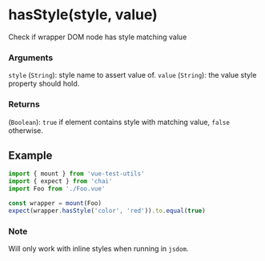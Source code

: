 # hasStyle(style, value)

Check if wrapper DOM node has style matching value

### Arguments

`style` (`String`): style name to assert value of.
`value` (`String`): the value style property should hold.

### Returns

(`Boolean`): `true` if element contains style with matching value,
`false` otherwise.

## Example
```js
import { mount } from 'vue-test-utils'
import { expect } from 'chai'
import Foo from './Foo.vue'

const wrapper = mount(Foo)
expect(wrapper.hasStyle('color', 'red')).to.equal(true)
```

### Note

Will only work with inline styles when running in `jsdom`.
